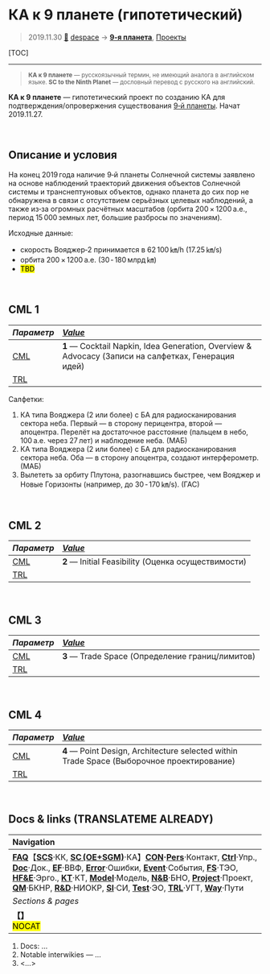 # КА к 9 планете (гипотетический)
> 2019.11.30 [🚀](../index/index.md) [despace](index.md) → **[9‑я планета](planet_9.md)**, [Проекты](project.md)

[TOC]

---

> <small>**КА к 9 планете** — русскоязычный термин, не имеющий аналога в английском языке. **SC to the Ninth Planet** — дословный перевод с русского на английский.</small>

**КА к 9 планете** — гипотетический проект по созданию КА для подтверждения/опровержения существования [9‑й планеты](planet_9.md). Начат 2019.11.27.



<p style="page-break-after:always"> </p>

## Описание и условия
На конец 2019 года наличие 9‑й планеты Солнечной системы заявлено на основе наблюдений траекторий движения объектов Солнечной системы и транснептуновых объектов, однако планета до сих пор не обнаружена в связи с отсутствием серьёзных целевых наблюдений, а также из‑за огромных расчётных масштабов (орбита 200 × 1200 а.е., период 15 000 земных лет, большие разбросы по значениям).

Исходные данные:

   - скорость Вояджер‑2 принимается в 62 100 ㎞/h (17.25 ㎞/s)
   - орбита 200 × 1200 а.е. (30 ‑ 180 млрд ㎞)
   - <mark>TBD</mark>



<p style="page-break-after:always"> </p>

## CML 1
|*Параметр*|*[Value](si.md)*|
|:--|:--|
|[CML](cml.md)|**1** — Cocktail Napkin, Idea Generation, Overview & Advocacy (Записи на салфетках, Генерация идей)|
|[TRL](trl.md)| |

Салфетки:

   1. КА типа Вояджера (2 или более) с БА для радиосканирования сектора неба. Первый — в сторону перицентра, второй — апоцентра. Перелёт на достаточное расстояние (пальцем в небо, 100 а.е. через 27 лет) и наблюдение неба. (МАБ)
   1. КА типа Вояджера (2 или более) с БА для радиосканирования сектора неба. Оба — в сторону апоцентра, создают интерферометр. (МАБ)
   1. Вылететь за орбиту Плутона, разогнавшись быстрее, чем Вояджер и Новые Горизонты (например, до 30 ‑ 170 ㎞/s). (ГАС)



<p style="page-break-after:always"> </p>

## CML 2
|*Параметр*|*[Value](si.md)*|
|:--|:--|
|[CML](cml.md)|**2** — Initial Feasibility (Оценка осуществимости)|
|[TRL](trl.md)| |



<p style="page-break-after:always"> </p>

## CML 3
|*Параметр*|*[Value](si.md)*|
|:--|:--|
|[CML](cml.md)|**3** — Trade Space (Определение границ/лимитов)|
|[TRL](trl.md)| |



<p style="page-break-after:always"> </p>

## CML 4
|*Параметр*|*[Value](si.md)*|
|:--|:--|
|[CML](cml.md)|**4** — Point Design, Architecture selected within Trade Space (Выборочное проектирование)|
|[TRL](trl.md)| |



<p style="page-break-after:always"> </p>

## Docs & links (TRANSLATEME ALREADY)
|Navigation|
|:--|
|**[FAQ](faq.md)**【**[SCS](scs.md)**·КК, **[SC (OE+SGM)](sc.md)**·КА】**[CON](contact.md)·[Pers](person.md)**·Контакт, **[Ctrl](control.md)**·Упр., **[Doc](doc.md)**·Док., **[EF](ef.md)**·ВВФ, **[Error](error.md)**·Ошибки, **[Event](event.md)**·События, **[FS](fs.md)**·ТЭО, **[HF&E](hfe.md)**·Эрго., **[KT](kt.md)**·КТ, **[Model](model.md)**·Модель, **[N&B](nnb.md)**·БНО, **[Project](project.md)**·Проект, **[QM](qm.md)**·БКНР, **[R&D](rnd.md)**·НИОКР, **[SI](si.md)**·СИ, **[Test](test.md)**·ЭО, **[TRL](trl.md)**·УГТ, **[Way](way.md)**·Пути|
|*Sections & pages*|
|**【[](.md)】**<br> <mark>NOCAT</mark>|

   1. Docs: …
   1. Notable interwikies — …
   1. <…>

